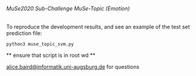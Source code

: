 ######  MuSe2020 Sub-Challenge MuSe-Topic (Emotion)


To reproduce the development results, and see an example of the test set prediction file: 

` python3 muse_topic_svm.py `

** ensure that script is in root wd **

alice.baird@informatik.uni-augsburg.de for questions
